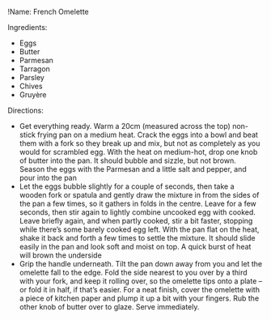 !Name: French Omelette

Ingredients:
- Eggs
- Butter
- Parmesan
- Tarragon
- Parsley
- Chives
- Gruyère

Directions:
- Get everything ready. Warm a 20cm (measured across the top) non-stick frying pan on a medium heat. Crack the eggs into a bowl and beat them with a fork so they break up and mix, but not as completely as you would for scrambled egg. With the heat on medium-hot, drop one knob of butter into the pan. It should bubble and sizzle, but not brown. Season the eggs with the Parmesan and a little salt and pepper, and pour into the pan
- Let the eggs bubble slightly for a couple of seconds, then take a wooden fork or spatula and gently draw the mixture in from the sides of the pan a few times, so it gathers in folds in the centre. Leave for a few seconds, then stir again to lightly combine uncooked egg with cooked. Leave briefly again, and when partly cooked, stir a bit faster, stopping while there’s some barely cooked egg left. With the pan flat on the heat, shake it back and forth a few times to settle the mixture. It should slide easily in the pan and look soft and moist on top. A quick burst of heat will brown the underside
- Grip the handle underneath. Tilt the pan down away from you and let the omelette fall to the edge. Fold the side nearest to you over by a third with your fork, and keep it rolling over, so the omelette tips onto a plate – or fold it in half, if that’s easier. For a neat finish, cover the omelette with a piece of kitchen paper and plump it up a bit with your fingers. Rub the other knob of butter over to glaze. Serve immediately.
